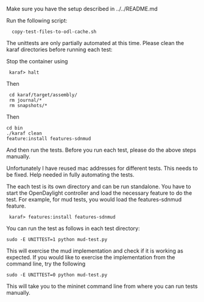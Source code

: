 
Make sure you have the setup described in ../../README.md

Run the following script:

      copy-test-files-to-odl-cache.sh

    
The unittests are only partially automated at this time. Please clean the karaf directories before running each test:

Stop the container using

     karaf> halt

Then 

     cd karaf/target/assembly/
     rm journal/*
     rm snapshots/*

Then
    
    cd bin
    ./karaf clean
    feature:install features-sdnmud

   
And then run the tests. Before you run each test, please do the above steps manually.

Unfortunately I have reused mac addresses for different tests. This needs to be fixed.
Help needed in fully automating the tests.

The each test is its own directory and can be run standalone. You have to start the OpenDaylight controller and load the necessary feature to do the test.
For example, for mud tests, you would load the features-sdnmud feature. 

     karaf> features:install features-sdnmud

You can run the test as follows in each test directory:

    sudo -E UNITTEST=1 python mud-test.py
   
This will exercise the mud implementation and check if it is working as expected. If you would like to exercise the 
implementation from the command line, try the following
  
    sudo -E UNITTEST=0 python mud-test.py

This will take you to the mininet command line from where you can run tests manually.
